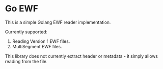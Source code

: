 # Go EWF

This is a simple Golang EWF reader implementation.

Currently supported:

1. Reading Version 1 EWF files.
2. MultiSegment EWF files.

This library does not currently extract header or metadata - it simply
allows reading from the file.
